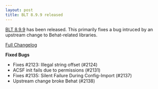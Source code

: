 ```yaml
---
layout: post
title: BLT 8.9.9 released
---
```


[BLT 8.9.9](https://github.com/acquia/blt/releases/tag/8.9.9) has been released. This primarily fixes a bug intruced by an upstream change to Behat-related libraries.

[Full Changelog](https://github.com/acquia/blt/compare/8.9.8...8.9.9)

**Fixed Bugs**

- Fixes #2123: Illegal string offset (#2124)
- ACSF init fails due to permissions (#2131)
- Fixes #2135: Silent Failure During Config-Import (#2137)
- Upstream change broke Behat (#2138)
